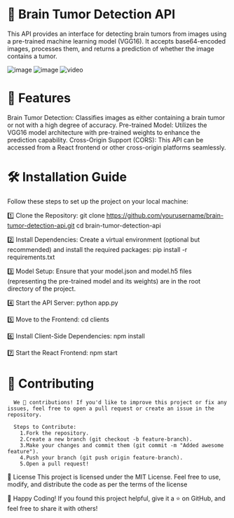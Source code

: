 # 🧠 Brain Tumor Detection API

   This API provides an interface for detecting brain tumors from images using a pre-trained machine learning model (VGG16). It accepts base64-encoded images, processes 
   them, 
   and returns a prediction of whether the image contains a tumor.

![image](https://github.com/user-attachments/assets/f64734a8-079e-485c-91c6-77fa7a6a4b62)
![image](https://github.com/user-attachments/assets/0aaece13-fac2-4653-8260-43a2a4754dca)
![video](https://github.com/user-attachments/assets/7ebefc39-edda-4313-a568-795fe20eb5a5)

# 🚀 Features
   Brain Tumor Detection: Classifies images as either containing a brain tumor or not with a high degree of accuracy.
   Pre-trained Model: Utilizes the VGG16 model architecture with pre-trained weights to enhance the prediction capability.
   Cross-Origin Support (CORS): This API can be accessed from a React frontend or other cross-origin platforms seamlessly.

# 🛠 Installation Guide
  Follow these steps to set up the project on your local machine:

 1️⃣ Clone the Repository:
      git clone https://github.com/yourusername/brain-tumor-detection-api.git
      cd brain-tumor-detection-api

 2️⃣ Install Dependencies: Create a virtual environment (optional but recommended) and install the required packages:
      pip install -r requirements.txt

 3️⃣ Model Setup:
      Ensure that your model.json and model.h5 files (representing the pre-trained model and its weights) are in the root directory of the project.
 
 4️⃣ Start the API Server:
      python app.py

 5️⃣ Move to the Frontend:
      cd clients 

 6️⃣ Install Client-Side Dependencies:
      npm install

 7️⃣ Start the React Frontend:
      npm start

# 🤝 Contributing
      We 💖 contributions! If you'd like to improve this project or fix any issues, feel free to open a pull request or create an issue in the repository.

      Steps to Contribute:
        1.Fork the repository.
        2.Create a new branch (git checkout -b feature-branch).
        3.Make your changes and commit them (git commit -m "Added awesome feature").
        4.Push your branch (git push origin feature-branch).
        5.Open a pull request!

📜 License
    This project is licensed under the MIT License. Feel free to use, modify, and distribute the code as per the terms of the license

🎉 Happy Coding!
    If you found this project helpful, give it a ⭐ on GitHub, and feel free to share it with others!


 
   
